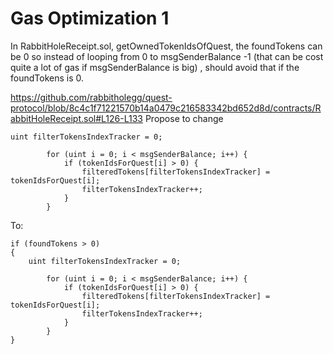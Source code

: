 # Gas Optimization 1 

  In RabbitHoleReceipt.sol, getOwnedTokenIdsOfQuest, the foundTokens can be 0 so instead of looping from 0 to msgSenderBalance -1 (that can be cost quite a lot of gas if msgSenderBalance  is big) , should avoid that if the foundTokens is 0. 

https://github.com/rabbitholegg/quest-protocol/blob/8c4c1f71221570b14a0479c216583342bd652d8d/contracts/RabbitHoleReceipt.sol#L126-L133 
Propose to change 
```solidity
uint filterTokensIndexTracker = 0;

        for (uint i = 0; i < msgSenderBalance; i++) {
            if (tokenIdsForQuest[i] > 0) {
                filteredTokens[filterTokensIndexTracker] = tokenIdsForQuest[i];
                filterTokensIndexTracker++;
            }
        }

```
To: 
```solidity
if (foundTokens > 0) 
{ 
    uint filterTokensIndexTracker = 0;

        for (uint i = 0; i < msgSenderBalance; i++) {
            if (tokenIdsForQuest[i] > 0) {
                filteredTokens[filterTokensIndexTracker] = tokenIdsForQuest[i];
                filterTokensIndexTracker++;
            }
        }
} 


```

